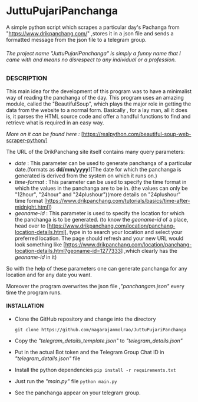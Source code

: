 # JuttuPujariPanchanga
A simple python script which scrapes a particular day's Pachanga from "https://www.drikpanchang.com/" ,stores it in a json file and sends a formatted message from the json file to a telegram group.

###### The project name "JuttuPujariPanchanga" is simply a funny name that I came with and means no disrespect to any individual or a profession.

### DESCRIPTION
This main idea for the development of this program was to have a minimalist way of reading the panchanga of the day. This program uses an amazing module, called the "BeautifulSoup", which plays the major role in getting the data from the website to a normal form.
Basically , for a lay man, all it does is, it parses the HTML source code and offer a handful functions to find and retrieve what is required in an easy way.

_More on it can be found here :_ [https://realpython.com/beautiful-soup-web-scraper-python/]

The URL of the DrikPanchang site itself contains many query parameters:
-	_date_ : This parameter can be used to generate panchanga of a particular date.(formats as **dd/mm/yyyy**)(The date for which the panchanga is generated is derived from the system on which it runs on.)
-	_time-format_ : This parameter can be used to specify the time format in which the values in the panchanga are to be in. (the values can only be "12hour", "24hour" and "24plushour")(more details on "24plushour" time format [https://www.drikpanchang.com/tutorials/basics/time-after-midnight.html])
-	_geoname-id_ : This parameter is used to specify the location for which the panchanga is to be generated. (to know the _geoname-id_ of a place, head over to [https://www.drikpanchang.com/location/panchang-location-details.html], type in to search your location and select your preferred location. The page should refresh and your new URL would look something like [https://www.drikpanchang.com/location/panchang-location-details.html?geoname-id=1277333] ,which clearly has the _geoname-id_ in it)

So with the help of these parameters one can generate panchanga for any location and for any date you want.

Moreover the program overwrites the json file ,_"panchangam.json"_ every time the program runs.

#### INSTALLATION

-	Clone the GitHub repository and change into the directory

	`git clone https://github.com/nagarajanmolrao/JuttuPujariPanchanga`
-	Copy the _"telegram_details_template.json"_ to _"telegram_details.json"_
-	Put in the actual Bot token and the Telegram Group Chat ID in _"telegram_details.json"_ file
-	Install the python dependencies
	`pip install -r requirements.txt`
-	Just run the _"main.py"_ file
	`python main.py`
-	See the panchanga appear on your telegram group.

